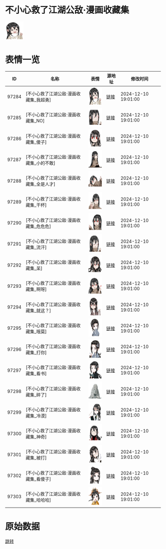 # 不小心救了江湖公敌·漫画收藏集

<img src="./cover.png" height="60" alt="cover" />

# 表情一览

|ID|名称|表情|源地址|修改时间|
|----|----|----|----|----|
|97284|[不小心救了江湖公敌·漫画收藏集_我超勇]|<img src="./pic/097284_%5B不小心救了江湖公敌·漫画收藏集_我超勇%5D.png" height="60" alt="我超勇"/>|[链接](https://i0.hdslb.com/bfs/garb/dca80d2bac0e4701f114c2146f676b2eb2989395.png)|2024-12-10 19:01:00|
|97285|[不小心救了江湖公敌·漫画收藏集_NO]|<img src="./pic/097285_%5B不小心救了江湖公敌·漫画收藏集_NO%5D.png" height="60" alt="NO"/>|[链接](https://i0.hdslb.com/bfs/garb/34723a584edcbb9a7bd2fb9efaaf8c2b372b709c.png)|2024-12-10 19:01:00|
|97286|[不小心救了江湖公敌·漫画收藏集_傻子]|<img src="./pic/097286_%5B不小心救了江湖公敌·漫画收藏集_傻子%5D.png" height="60" alt="傻子"/>|[链接](https://i0.hdslb.com/bfs/garb/88c55f22098e48239de43b7e9764653c864a757f.png)|2024-12-10 19:01:00|
|97287|[不小心救了江湖公敌·漫画收藏集_小的不敢]|<img src="./pic/097287_%5B不小心救了江湖公敌·漫画收藏集_小的不敢%5D.png" height="60" alt="小的不敢"/>|[链接](https://i0.hdslb.com/bfs/garb/1ee117078bdc6fa63b2f6549260f05a049fb6d5e.png)|2024-12-10 19:01:00|
|97288|[不小心救了江湖公敌·漫画收藏集_全是人才]|<img src="./pic/097288_%5B不小心救了江湖公敌·漫画收藏集_全是人才%5D.png" height="60" alt="全是人才"/>|[链接](https://i0.hdslb.com/bfs/garb/b3777468dbc0435b233ed5c1920968a205a5c1f4.png)|2024-12-10 19:01:00|
|97289|[不小心救了江湖公敌·漫画收藏集_干杯]|<img src="./pic/097289_%5B不小心救了江湖公敌·漫画收藏集_干杯%5D.png" height="60" alt="干杯"/>|[链接](https://i0.hdslb.com/bfs/garb/bbc20b2954dcc38aa6802afa354b7234288acffc.png)|2024-12-10 19:01:00|
|97290|[不小心救了江湖公敌·漫画收藏集_危危危]|<img src="./pic/097290_%5B不小心救了江湖公敌·漫画收藏集_危危危%5D.png" height="60" alt="危危危"/>|[链接](https://i0.hdslb.com/bfs/garb/6d91729f535fdb5bde76f896d4f02901c1f71185.png)|2024-12-10 19:01:00|
|97291|[不小心救了江湖公敌·漫画收藏集_流汗]|<img src="./pic/097291_%5B不小心救了江湖公敌·漫画收藏集_流汗%5D.png" height="60" alt="流汗"/>|[链接](https://i0.hdslb.com/bfs/garb/1b39bf3751b5fa07f00c54136d3d07ef4aad5c35.png)|2024-12-10 19:01:00|
|97292|[不小心救了江湖公敌·漫画收藏集_呆]|<img src="./pic/097292_%5B不小心救了江湖公敌·漫画收藏集_呆%5D.png" height="60" alt="呆"/>|[链接](https://i0.hdslb.com/bfs/garb/f27c2261b175ccd663bde01b9081309b4f7d8b8c.png)|2024-12-10 19:01:00|
|97293|[不小心救了江湖公敌·漫画收藏集_啊呀]|<img src="./pic/097293_%5B不小心救了江湖公敌·漫画收藏集_啊呀%5D.png" height="60" alt="啊呀"/>|[链接](https://i0.hdslb.com/bfs/garb/e6f8b9712b9f39b37342d4e2963c53829bac226d.png)|2024-12-10 19:01:00|
|97294|[不小心救了江湖公敌·漫画收藏集_就这？]|<img src="./pic/097294_%5B不小心救了江湖公敌·漫画收藏集_就这？%5D.png" height="60" alt="就这？"/>|[链接](https://i0.hdslb.com/bfs/garb/136233e30503fb79c54dab309bfdff168caaa6d1.png)|2024-12-10 19:01:00|
|97295|[不小心救了江湖公敌·漫画收藏集_哦莫]|<img src="./pic/097295_%5B不小心救了江湖公敌·漫画收藏集_哦莫%5D.png" height="60" alt="哦莫"/>|[链接](https://i0.hdslb.com/bfs/garb/39e046d010f46e72e2e3aaf20e9cb91cdae17fe1.png)|2024-12-10 19:01:00|
|97296|[不小心救了江湖公敌·漫画收藏集_打你]|<img src="./pic/097296_%5B不小心救了江湖公敌·漫画收藏集_打你%5D.png" height="60" alt="打你"/>|[链接](https://i0.hdslb.com/bfs/garb/f0cd0cdfc0e037e391192b227c4f05b5fe576609.png)|2024-12-10 19:01:00|
|97297|[不小心救了江湖公敌·漫画收藏集_看书]|<img src="./pic/097297_%5B不小心救了江湖公敌·漫画收藏集_看书%5D.png" height="60" alt="看书"/>|[链接](https://i0.hdslb.com/bfs/garb/30ccdac4a6c56009557263fab87dcc3fb5ee8f0d.png)|2024-12-10 19:01:00|
|97298|[不小心救了江湖公敌·漫画收藏集_碎了]|<img src="./pic/097298_%5B不小心救了江湖公敌·漫画收藏集_碎了%5D.png" height="60" alt="碎了"/>|[链接](https://i0.hdslb.com/bfs/garb/cd34be19486ce2a849162e99f946d1b9bbb503b9.png)|2024-12-10 19:01:00|
|97299|[不小心救了江湖公敌·漫画收藏集_冷漠]|<img src="./pic/097299_%5B不小心救了江湖公敌·漫画收藏集_冷漠%5D.png" height="60" alt="冷漠"/>|[链接](https://i0.hdslb.com/bfs/garb/0e7e4d352e8eae5686188ddfe398efdea87a18cf.png)|2024-12-10 19:01:00|
|97300|[不小心救了江湖公敌·漫画收藏集_神奇]|<img src="./pic/097300_%5B不小心救了江湖公敌·漫画收藏集_神奇%5D.png" height="60" alt="神奇"/>|[链接](https://i0.hdslb.com/bfs/garb/9d5d1b171f0746cfa9988413f9ea96a91a1558e9.png)|2024-12-10 19:01:00|
|97301|[不小心救了江湖公敌·漫画收藏集_被打]|<img src="./pic/097301_%5B不小心救了江湖公敌·漫画收藏集_被打%5D.png" height="60" alt="被打"/>|[链接](https://i0.hdslb.com/bfs/garb/7ed00229e9378be202403e1f3bc44b2bc2bb11e5.png)|2024-12-10 19:01:00|
|97302|[不小心救了江湖公敌·漫画收藏集_看傻子]|<img src="./pic/097302_%5B不小心救了江湖公敌·漫画收藏集_看傻子%5D.png" height="60" alt="看傻子"/>|[链接](https://i0.hdslb.com/bfs/garb/7c874ba841ace81a7fbeb4b87b78bb320e29ac7f.png)|2024-12-10 19:01:00|
|97303|[不小心救了江湖公敌·漫画收藏集_哈哈哈]|<img src="./pic/097303_%5B不小心救了江湖公敌·漫画收藏集_哈哈哈%5D.png" height="60" alt="哈哈哈"/>|[链接](https://i0.hdslb.com/bfs/garb/e6d8537c02c0dba32e3fba6644299c2a69735e63.png)|2024-12-10 19:01:00|

# 原始数据

[跳转](./raw.json)

